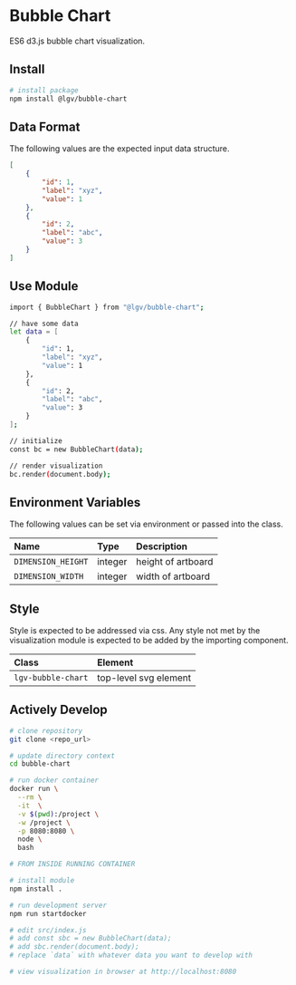# Bubble Chart

ES6 d3.js bubble chart visualization.

## Install

```bash
# install package
npm install @lgv/bubble-chart
```

## Data Format

The following values are the expected input data structure.

```json
[
    {
        "id": 1,
        "label": "xyz",
        "value": 1
    },
    {
        "id": 2,
        "label": "abc",
        "value": 3
    }
]
```

## Use Module

```bash
import { BubbleChart } from "@lgv/bubble-chart";

// have some data
let data = [
    {
        "id": 1,
        "label": "xyz",
        "value": 1
    },
    {
        "id": 2,
        "label": "abc",
        "value": 3
    }
];

// initialize
const bc = new BubbleChart(data);

// render visualization
bc.render(document.body);
```

## Environment Variables

The following values can be set via environment or passed into the class.

| Name | Type | Description |
| :-- | :-- | :-- |
| `DIMENSION_HEIGHT` | integer | height of artboard |
| `DIMENSION_WIDTH` | integer | width of artboard |

## Style

Style is expected to be addressed via css. Any style not met by the visualization module is expected to be added by the importing component.

| Class | Element |
| :-- | :-- |
| `lgv-bubble-chart` | top-level svg element |

## Actively Develop

```bash
# clone repository
git clone <repo_url>

# update directory context
cd bubble-chart

# run docker container
docker run \
  --rm \
  -it  \
  -v $(pwd):/project \
  -w /project \
  -p 8080:8080 \
  node \
  bash

# FROM INSIDE RUNNING CONTAINER

# install module
npm install .

# run development server
npm run startdocker

# edit src/index.js
# add const sbc = new BubbleChart(data);
# add sbc.render(document.body);
# replace `data` with whatever data you want to develop with

# view visualization in browser at http://localhost:8080
```
